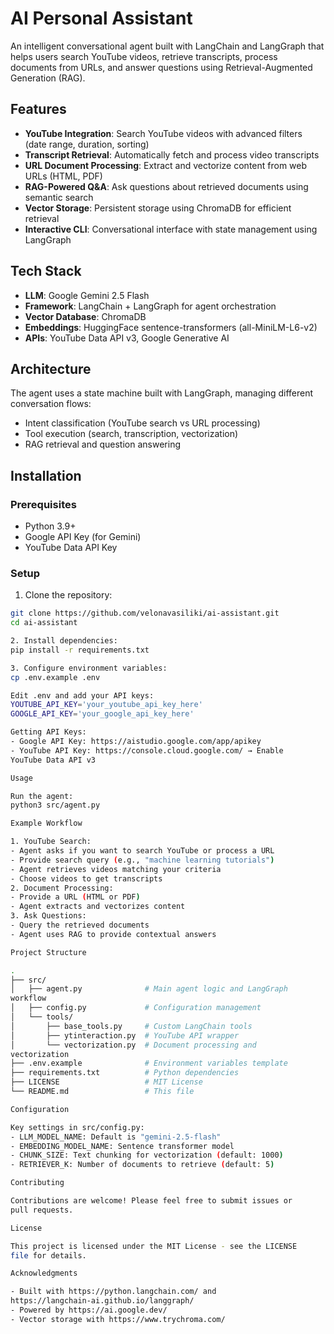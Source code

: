 # AI Personal Assistant

An intelligent conversational agent built with LangChain and
LangGraph that helps users search YouTube videos, retrieve
transcripts, process documents from URLs, and answer questions
using Retrieval-Augmented Generation (RAG).

## Features

- **YouTube Integration**: Search YouTube videos with advanced
filters (date range, duration, sorting)
- **Transcript Retrieval**: Automatically fetch and process video
transcripts
- **URL Document Processing**: Extract and vectorize content from
web URLs (HTML, PDF)
- **RAG-Powered Q&A**: Ask questions about retrieved documents
using semantic search
- **Vector Storage**: Persistent storage using ChromaDB for
efficient retrieval
- **Interactive CLI**: Conversational interface with state
management using LangGraph

## Tech Stack

- **LLM**: Google Gemini 2.5 Flash
- **Framework**: LangChain + LangGraph for agent orchestration
- **Vector Database**: ChromaDB
- **Embeddings**: HuggingFace sentence-transformers
(all-MiniLM-L6-v2)
- **APIs**: YouTube Data API v3, Google Generative AI

## Architecture

The agent uses a state machine built with LangGraph, managing
different conversation flows:
- Intent classification (YouTube search vs URL processing)
- Tool execution (search, transcription, vectorization)
- RAG retrieval and question answering

## Installation

### Prerequisites
- Python 3.9+
- Google API Key (for Gemini)
- YouTube Data API Key

### Setup

1. Clone the repository:
```bash
git clone https://github.com/velonavasiliki/ai-assistant.git
cd ai-assistant

2. Install dependencies:
pip install -r requirements.txt

3. Configure environment variables:
cp .env.example .env

Edit .env and add your API keys:
YOUTUBE_API_KEY='your_youtube_api_key_here'
GOOGLE_API_KEY='your_google_api_key_here'

Getting API Keys:
- Google API Key: https://aistudio.google.com/app/apikey
- YouTube API Key: https://console.cloud.google.com/ → Enable
YouTube Data API v3

Usage

Run the agent:
python3 src/agent.py

Example Workflow

1. YouTube Search:
- Agent asks if you want to search YouTube or process a URL
- Provide search query (e.g., "machine learning tutorials")
- Agent retrieves videos matching your criteria
- Choose videos to get transcripts
2. Document Processing:
- Provide a URL (HTML or PDF)
- Agent extracts and vectorizes content
3. Ask Questions:
- Query the retrieved documents
- Agent uses RAG to provide contextual answers

Project Structure

.
├── src/
│   ├── agent.py              # Main agent logic and LangGraph
workflow
│   ├── config.py             # Configuration management
│   └── tools/
│       ├── base_tools.py     # Custom LangChain tools
│       ├── ytinteraction.py  # YouTube API wrapper
│       └── vectorization.py  # Document processing and 
vectorization
├── .env.example              # Environment variables template
├── requirements.txt          # Python dependencies
├── LICENSE                   # MIT License
└── README.md                 # This file

Configuration

Key settings in src/config.py:
- LLM_MODEL_NAME: Default is "gemini-2.5-flash"
- EMBEDDING_MODEL_NAME: Sentence transformer model
- CHUNK_SIZE: Text chunking for vectorization (default: 1000)
- RETRIEVER_K: Number of documents to retrieve (default: 5)

Contributing

Contributions are welcome! Please feel free to submit issues or
pull requests.

License

This project is licensed under the MIT License - see the LICENSE
file for details.

Acknowledgments

- Built with https://python.langchain.com/ and
https://langchain-ai.github.io/langgraph/
- Powered by https://ai.google.dev/
- Vector storage with https://www.trychroma.com/

